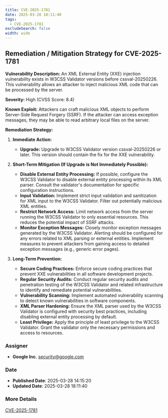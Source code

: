 ```yaml
---
title: CVE-2025-1781
date: 2025-03-28 18:11:40
tags:
  - CVE-2025-1781
excludeSearch: false
width: wide
---
```


## Remediation / Mitigation Strategy for CVE-2025-1781

**Vulnerability Description:** An XML External Entity (XXE) injection vulnerability exists in W3CSS Validator versions before cssval-20250226. This vulnerability allows an attacker to inject malicious XML code that can be processed by the server.

**Severity:** High (CVSS Score: 8.4)

**Known Exploit:** Attackers can craft malicious XML objects to perform Server-Side Request Forgery (SSRF). If the attacker can access exception messages, they may be able to read arbitrary local files on the server.

**Remediation Strategy:**

1.  **Immediate Action:**
    *   **Upgrade:** Upgrade to W3CSS Validator version cssval-20250226 or later. This version should contain the fix for the XXE vulnerability.

2.  **Short-Term Mitigation (If Upgrade is Not Immediately Possible):**
    *   **Disable External Entity Processing:** If possible, configure the W3CSS Validator to disable external entity processing within its XML parser. Consult the validator's documentation for specific configuration instructions.
    *   **Input Validation:** Implement strict input validation and sanitization for XML input to the W3CSS Validator. Filter out potentially malicious XML entities.
    *   **Restrict Network Access:** Limit network access from the server running the W3CSS Validator to only essential resources. This reduces the potential impact of SSRF attacks.
    *   **Monitor Exception Messages:** Closely monitor exception messages generated by the W3CSS Validator. Alerting should be configured for any errors related to XML parsing or external entities. Implement measures to prevent attackers from gaining access to detailed exception messages (e.g., generic error pages).

3.  **Long-Term Prevention:**
    *   **Secure Coding Practices:** Enforce secure coding practices that prevent XXE vulnerabilities in all software development projects.
    *   **Regular Security Audits:** Conduct regular security audits and penetration testing of the W3CSS Validator and related infrastructure to identify and remediate potential vulnerabilities.
    *   **Vulnerability Scanning:** Implement automated vulnerability scanning to detect known vulnerabilities in software components.
    *   **XML Parser Hardening:** Ensure the XML parser used by the W3CSS Validator is configured with security best practices, including disabling external entity processing by default.
    *   **Least Privilege:** Apply the principle of least privilege to the W3CSS Validator. Grant the validator only the necessary permissions and access to resources.

### Assigner
- **Google Inc.** <security@google.com>

### Date
- **Published Date**: 2025-03-28 14:15:20
- **Updated Date**: 2025-03-28 18:11:40

### More Details
[CVE-2025-1781](https://www.cvedetails.com/cve/CVE-2025-1781)